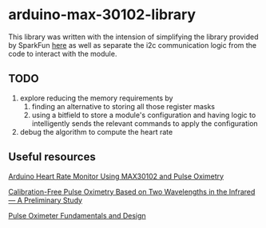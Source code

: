 # arduino-max-30102-library

This library was written with the intension of simplifying the library provided
by SparkFun [here](https://github.com/sparkfun/SparkFun_MAX3010x_Sensor_Library)
as well as separate the i2c communication logic from the code to interact with
the module.

## TODO

1. explore reducing the memory requirements by
   1. finding an alternative to storing all those register masks
   2. using a bitfield to store a module's configuration and having logic to
      intelligently sends the relevant commands to apply the configuration
2. debug the algorithm to compute the heart rate

## Useful resources

[Arduino Heart Rate Monitor Using MAX30102 and Pulse Oximetry](https://makersportal.com/blog/2019/6/24/arduino-heart-rate-monitor-using-max30102-and-pulse-oximetry)

[Calibration-Free Pulse Oximetry Based on Two Wavelengths in the Infrared — A Preliminary Study](https://www.ncbi.nlm.nih.gov/pmc/articles/PMC4029673/)

[Pulse Oximeter Fundamentals and Design](https://www.nxp.com/docs/en/application-note/AN4327.pdf)
